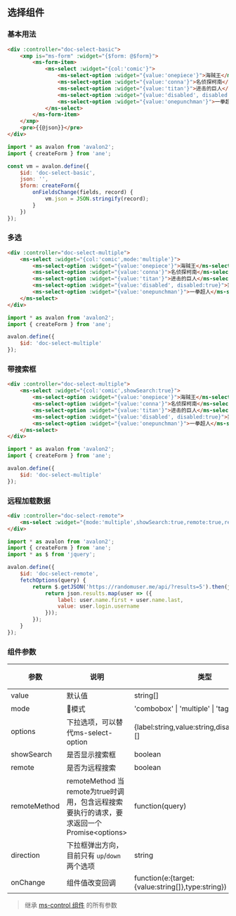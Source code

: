 ## 选择组件

### 基本用法

``` html
<div :controller="doc-select-basic">
    <xmp is="ms-form" :widget="{$form: @$form}">
        <ms-form-item>
            <ms-select :widget="{col:'comic'}">
                <ms-select-option :widget="{value:'onepiece'}">海贼王</ms-select-option>
                <ms-select-option :widget="{value:'conna'}">名侦探柯南</ms-select-option>
                <ms-select-option :widget="{value:'titan'}">进击的巨人</ms-select-option>
                <ms-select-option :widget="{value:'disabled', disabled:true}">禁用</ms-select-option>
                <ms-select-option :widget="{value:'onepunchman'}">一拳超人</ms-select-option>
            </ms-select>
        </ms-form-item>
    </xmp>
    <pre>{{@json}}</pre>
</div>
```

``` js
import * as avalon from 'avalon2';
import { createForm } from 'ane';

const vm = avalon.define({
    $id: 'doc-select-basic',
    json: '',
    $form: createForm({
        onFieldsChange(fields, record) {
            vm.json = JSON.stringify(record);
        }
    })
});
```

### 多选

``` html
<div :controller="doc-select-multiple">
    <ms-select :widget="{col:'comic',mode:'multiple'}">
        <ms-select-option :widget="{value:'onepiece'}">海贼王</ms-select-option>
        <ms-select-option :widget="{value:'conna'}">名侦探柯南</ms-select-option>
        <ms-select-option :widget="{value:'titan'}">进击的巨人</ms-select-option>
        <ms-select-option :widget="{value:'disabled', disabled:true}">禁用</ms-select-option>
        <ms-select-option :widget="{value:'onepunchman'}">一拳超人</ms-select-option>
    </ms-select>
</div>
```

``` js
import * as avalon from 'avalon2';
import { createForm } from 'ane';

avalon.define({
    $id: 'doc-select-multiple'
});
```

### 带搜索框

``` html
<div :controller="doc-select-multiple">
    <ms-select :widget="{col:'comic',showSearch:true}">
        <ms-select-option :widget="{value:'onepiece'}">海贼王</ms-select-option>
        <ms-select-option :widget="{value:'conna'}">名侦探柯南</ms-select-option>
        <ms-select-option :widget="{value:'titan'}">进击的巨人</ms-select-option>
        <ms-select-option :widget="{value:'disabled', disabled:true}">禁用</ms-select-option>
        <ms-select-option :widget="{value:'onepunchman'}">一拳超人</ms-select-option>
    </ms-select>
</div>
```

``` js
import * as avalon from 'avalon2';
import { createForm } from 'ane';

avalon.define({
    $id: 'doc-select-multiple'
});
```

### 远程加载数据

``` html
<div :controller="doc-select-remote">
    <ms-select :widget="{mode:'multiple',showSearch:true,remote:true,remoteMethod:@fetchOptions}"></ms-select>
</div>
```

``` js
import * as avalon from 'avalon2';
import { createForm } from 'ane';
import * as $ from 'jquery';

avalon.define({
    $id: 'doc-select-remote',
    fetchOptions(query) {
        return $.getJSON('https://randomuser.me/api/?results=5').then(json => {
            return json.results.map(user => ({
                label: user.name.first + user.name.last,
                value: user.login.username
            }));
        });
    }
});
```

### 组件参数

| 参数 | 说明 | 类型 | 默认值 |
|-----|-----|-----|-----|
| value | 默认值 | string\[\] | \[\] |
| mode | 模式 | 'combobox' \| 'multiple' \| 'tags' | '' |
| options | 下拉选项，可以替代ms-select-option | {label:string,value:string,disabled:boolean}\[\] | \[\] |
| showSearch | 是否显示搜索框 | boolean | false |
| remote | 是否为远程搜索 | boolean | false |
| remoteMethod | remoteMethod 当remote为true时调用，包含远程搜索要执行的请求，要求返回一个Promise&#x3C;options&#x3E; | function(query) | noop |
| direction | 下拉框弹出方向，目前只有 `up`/`down` 两个选项 | string | `down` |
| onChange | 组件值改变回调 | function(e:{target:{value:string\[\]},type:string}) | noop |

> 继承 [ms-control 组件](#!/form-control) 的所有参数